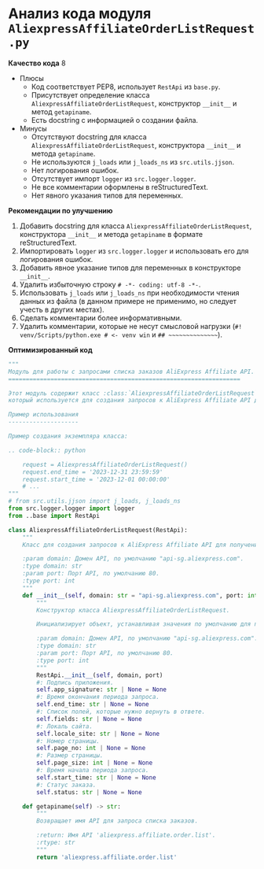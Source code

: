 # Анализ кода модуля `AliexpressAffiliateOrderListRequest.py`

**Качество кода**
8
-  Плюсы
    - Код соответствует PEP8, использует `RestApi` из `base.py`.
    - Присутствует определение класса `AliexpressAffiliateOrderListRequest`, конструктор `__init__` и метод `getapiname`.
    - Есть docstring с информацией о создании файла.
 -  Минусы
    - Отсутствуют docstring для класса `AliexpressAffiliateOrderListRequest`, конструктора `__init__` и метода `getapiname`.
    - Не используются `j_loads` или `j_loads_ns` из `src.utils.jjson`.
    - Нет логирования ошибок.
    - Отсутствует импорт `logger` из `src.logger.logger`.
    - Не все комментарии оформлены в reStructuredText.
    - Нет явного указания типов для переменных.

**Рекомендации по улучшению**
1.  Добавить docstring для класса `AliexpressAffiliateOrderListRequest`, конструктора `__init__` и метода `getapiname` в формате reStructuredText.
2.  Импортировать `logger` из `src.logger.logger` и использовать его для логирования ошибок.
3.  Добавить явное указание типов для переменных в конструкторе `__init__`.
4.  Удалить избыточную строку `# -*- coding: utf-8 -*-`.
5.  Использовать `j_loads` или `j_loads_ns` при необходимости чтения данных из файла (в данном примере не применимо, но следует учесть в других местах).
6.  Сделать комментарии более информативными.
7.  Удалить комментарии, которые не несут смысловой нагрузки (`#! venv/Scripts/python.exe # <- venv win` и `## ~~~~~~~~~~~~~~`).

**Оптимизированный код**
```python
"""
Модуль для работы с запросами списка заказов AliExpress Affiliate API.
==================================================================

Этот модуль содержит класс :class:`AliexpressAffiliateOrderListRequest`,
который используется для создания запросов к AliExpress Affiliate API для получения списка заказов.

Пример использования
--------------------

Пример создания экземпляра класса:

.. code-block:: python

    request = AliexpressAffiliateOrderListRequest()
    request.end_time = '2023-12-31 23:59:59'
    request.start_time = '2023-12-01 00:00:00'
    # ...
"""
# from src.utils.jjson import j_loads, j_loads_ns
from src.logger.logger import logger
from ..base import RestApi

class AliexpressAffiliateOrderListRequest(RestApi):
    """
    Класс для создания запросов к AliExpress Affiliate API для получения списка заказов.

    :param domain: Домен API, по умолчанию "api-sg.aliexpress.com".
    :type domain: str
    :param port: Порт API, по умолчанию 80.
    :type port: int
    """
    def __init__(self, domain: str = "api-sg.aliexpress.com", port: int = 80):
        """
        Конструктор класса AliexpressAffiliateOrderListRequest.

        Инициализирует объект, устанавливая значения по умолчанию для параметров запроса.

        :param domain: Домен API, по умолчанию "api-sg.aliexpress.com".
        :type domain: str
        :param port: Порт API, по умолчанию 80.
        :type port: int
        """
        RestApi.__init__(self, domain, port)
        #: Подпись приложения.
        self.app_signature: str | None = None
        #: Время окончания периода запроса.
        self.end_time: str | None = None
        #: Список полей, которые нужно вернуть в ответе.
        self.fields: str | None = None
        #: Локаль сайта.
        self.locale_site: str | None = None
        #: Номер страницы.
        self.page_no: int | None = None
        #: Размер страницы.
        self.page_size: int | None = None
        #: Время начала периода запроса.
        self.start_time: str | None = None
        #: Статус заказа.
        self.status: str | None = None

    def getapiname(self) -> str:
        """
        Возвращает имя API для запроса списка заказов.

        :return: Имя API 'aliexpress.affiliate.order.list'.
        :rtype: str
        """
        return 'aliexpress.affiliate.order.list'
```